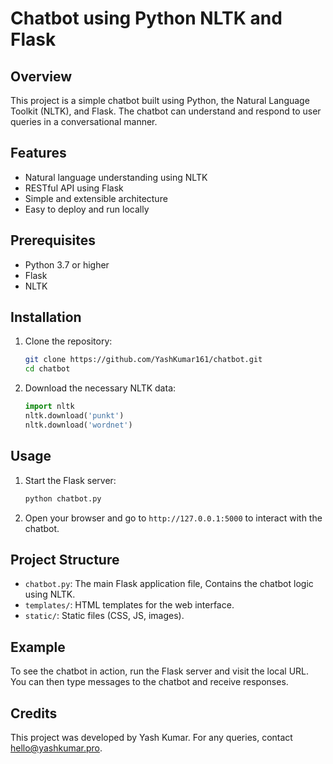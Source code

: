 # Chatbot using Python NLTK and Flask

## Overview
This project is a simple chatbot built using Python, the Natural Language Toolkit (NLTK), and Flask. The chatbot can understand and respond to user queries in a conversational manner.

## Features
- Natural language understanding using NLTK
- RESTful API using Flask
- Simple and extensible architecture
- Easy to deploy and run locally

## Prerequisites
- Python 3.7 or higher
- Flask
- NLTK

## Installation

1. Clone the repository:

    ```bash
    git clone https://github.com/YashKumar161/chatbot.git
    cd chatbot
    ```

2. Download the necessary NLTK data:

    ```python
    import nltk
    nltk.download('punkt')
    nltk.download('wordnet')
    ```

## Usage
1. Start the Flask server:

    ```bash
    python chatbot.py
    ```

2. Open your browser and go to `http://127.0.0.1:5000` to interact with the chatbot.

## Project Structure
- `chatbot.py`: The main Flask application file, Contains the chatbot logic using NLTK.
- `templates/`: HTML templates for the web interface.
- `static/`: Static files (CSS, JS, images).

## Example
To see the chatbot in action, run the Flask server and visit the local URL. You can then type messages to the chatbot and receive responses.

## Credits
This project was developed by Yash Kumar. For any queries, contact [hello@yashkumar.pro](mailto:hello@yashkumar.pro).
